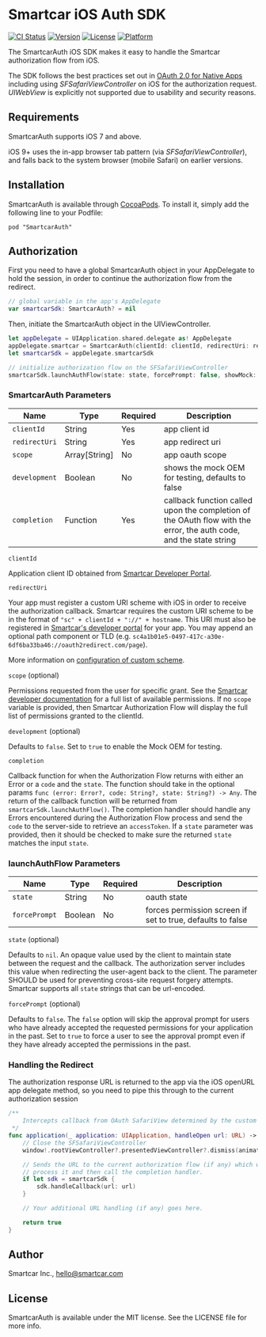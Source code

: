 # Smartcar iOS Auth SDK

[![CI Status](https://img.shields.io/travis/smartcar/ios-sdk.svg?style=flat)](https://travis-ci.com/smartcar/ios-sdk/)
[![Version](https://img.shields.io/cocoapods/v/SmartcarAuth.svg?style=flat)](http://cocoapods.org/pods/SmartcarAuth)
[![License](https://img.shields.io/cocoapods/l/SmartcarAuth.svg?style=flat)](http://cocoapods.org/pods/SmartcarAuth)
[![Platform](https://img.shields.io/cocoapods/p/SmartcarAuth.svg?style=flat)](http://cocoapods.org/pods/SmartcarAuth)

The SmartcarAuth iOS SDK makes it easy to handle the Smartcar authorization flow from iOS.

The SDK follows the best practices set out in [OAuth 2.0 for Native Apps](https://tools.ietf.org/html/draft-ietf-oauth-native-apps-06) including using _SFSafariViewController_ on iOS for the authorization request. _UIWebView_ is explicitly not supported due to usability and security reasons.

## Requirements

SmartcarAuth supports iOS 7 and above.

iOS 9+ uses the in-app browser tab pattern (via _SFSafariViewController_), and falls back to the system browser (mobile Safari) on earlier versions.

## Installation

SmartcarAuth is available through [CocoaPods](http://cocoapods.org). To install it, simply add the following line to your Podfile:

```
pod "SmartcarAuth"
```

## Authorization

First you need to have a global SmartcarAuth object in your AppDelegate to hold the session, in order to continue the authorization flow from the redirect.

```swift
// global variable in the app's AppDelegate
var smartcarSdk: SmartcarAuth? = nil
```

Then, initiate the SmartcarAuth object in the UIViewController.

```swift
let appDelegate = UIApplication.shared.delegate as! AppDelegate
appDelegate.smartcar = SmartcarAuth(clientId: clientId, redirectUri: redirectUri, scope: scope, completion: completionHandler)
let smartcarSdk = appDelegate.smartcarSdk

// initialize authorization flow on the SFSafariViewController
smartcarSdk.launchAuthFlow(state: state, forcePrompt: false, showMock: false, viewController: viewController)
```

### SmartcarAuth Parameters

| Name          | Type           | Required | Description          |
| ------------- | -------------- | -------- | -------------------- |
| `clientId`    | String         | Yes      | app client id        |
| `redirectUri` | String         | Yes      | app redirect uri     |
| `scope`       | Array[String]  | No       | app oauth scope      |
| `development` | Boolean        | No       | shows the mock OEM for testing, defaults to false |
| `completion`  | Function       | Yes      | callback function called upon the completion of the OAuth flow with the error, the auth code, and the state string |

`clientId`

Application client ID obtained from [Smartcar Developer Portal](https://developer.smartcar.com/).

`redirectUri`

Your app must register a custom URI scheme with iOS in order to receive the authorization callback. Smartcar requires the custom URI scheme to be in the format of `"sc" + clientId + "://" + hostname`. This URI must also be registered
in [Smartcar's developer portal](https://developer.smartcar.com) for your app. You may append an optional path component or TLD (e.g. `sc4a1b01e5-0497-417c-a30e-6df6ba33ba46://oauth2redirect.com/page`).

More information on [configuration of custom scheme](http://www.idev101.com/code/Objective-C/custom_url_schemes.html).

`scope` (optional)

Permissions requested from the user for specific grant. See the [Smartcar developer documentation](https://developer.smartcar.com/docs) for a full list of available permissions. If no `scope` variable is provided, then Smartcar Authorization Flow will display the full list of permissions granted to the clientId.

`development` (optional)

Defaults to `false`. Set to `true` to enable the Mock OEM for testing.

`completion`

Callback function for when the Authorization Flow returns with either an Error or a `code` and the `state`. The function should take in the optional params `func (error: Error?, code: String?, state: String?) -> Any`. The return of the callback function will be returned from `smartcarSdk.launchAuthFlow()`. The completion handler should handle any Errors encountered during the Authorization Flow process and send the `code` to the server-side to retrieve an `accessToken`. If a `state` parameter was provided, then it should be checked to make sure the returned `state` matches the input `state`.

### launchAuthFlow Parameters

| Name          | Type           | Required | Description          |
| ------------- | -------------- | -------- | -------------------- |
| `state`       | String         | No       | oauth state          |
| `forcePrompt` | Boolean        | No       | forces permission screen if set to true, defaults to false |

`state` (optional)

Defaults to `nil`. An opaque value used by the client to maintain state between the request and the callback. The authorization server includes this value when redirecting the user-agent back to the client. The parameter SHOULD be used for preventing cross-site request forgery attempts. Smartcar supports all `state` strings that can be url-encoded.

`forcePrompt` (optional)

Defaults to `false`. The `false` option will skip the approval prompt for users who have already accepted the requested permissions for your application in the past. Set to `true` to force a user to see the approval prompt even if they have already accepted the permissions in the past.

### Handling the Redirect

The authorization response URL is returned to the app via the iOS openURL app delegate method, so you need to pipe this through to the current authorization session

```swift
/**
	Intercepts callback from OAuth SafariView determined by the custom URI
 */
func application(_ application: UIApplication, handleOpen url: URL) -> Bool {
    // Close the SFSafariViewController
    window!.rootViewController?.presentedViewController?.dismiss(animated: true , completion: nil)

    // Sends the URL to the current authorization flow (if any) which will
    // process it and then call the completion handler.
    if let sdk = smartcarSdk {
        sdk.handleCallback(url: url)
    }

    // Your additional URL handling (if any) goes here.

    return true
}
```

## Author

Smartcar Inc., hello@smartcar.com

## License

SmartcarAuth is available under the MIT license. See the LICENSE file for more info.
